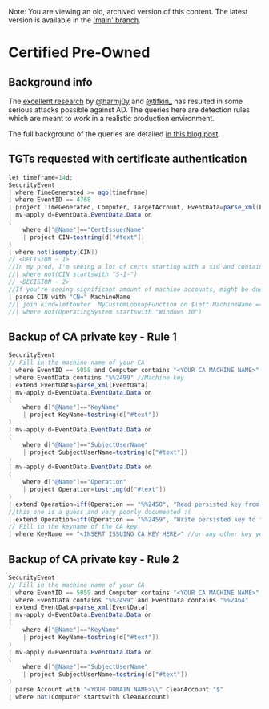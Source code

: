 Note: You are viewing an old, archived version of this content. The latest version is available in the ['main' branch](https://github.com/FalconForceTeam/FalconFriday/blob/main/0xFF-0298-TGT_requested_with_suspicious_certificate-Win.md).

# Certified Pre-Owned

## Background info
The [excellent research](https://posts.specterops.io/certified-pre-owned-d95910965cd2) by [@harmj0y](https://twitter.com/harmj0y) and [@tifkin_](https://twitter.com/tifkin_) has resulted in some serious attacks possible against AD. The queries here are detection rules which are meant to work in a realistic production environment. 

The full background of the queries are detailed [in this blog post](https://medium.com/falconforce/falconfriday-certified-pre-owned-0xff12-40f00a35e51a?source=friends_link&sk=9928aa6271bf59027687b850959ac265).


## TGTs requested with certificate authentication
```C#
let timeframe=14d;
SecurityEvent
| where TimeGenerated >= ago(timeframe)
| where EventID == 4768
| project TimeGenerated, Computer, TargetAccount, EventData=parse_xml(EventData)
| mv-apply d=EventData.EventData.Data on 
(
    where d["@Name"]=="CertIssuerName"
    | project CIN=tostring(d["#text"])
)
| where not(isempty(CIN))
// <DECISION - 1>
//In my prod, I'm seeing a lot of certs starting with a sid and containing live.com. Comment out the next line if you have that as well. 
//| where not(CIN startswith "S-1-")
// <DECISION - 2>
//If you're seeing significant amount of machine accounts, might be due to 802.1X or SCCM. https://twitter.com/MagnusMOD/status/1407800853088591872?s=20. The following line allows you to filter out all endpoints. This does introduce a blindspot. + you need a custom function which provides data about (on-prem) ad machined. Alternatively, you can use DeviceInfo, if you're ingesting that data from MDE.
| parse CIN with "CN=" MachineName
//| join kind=leftouter  MyCustomLookupFunction on $left.MachineName == $right.CN
//| where not(OperatingSystem startswith "Windows 10")
```

## Backup of CA private key - Rule 1
```C#
SecurityEvent
// Fill in the machine name of your CA
| where EventID == 5058 and Computer contains "<YOUR CA MACHINE NAME>"
| where EventData contains "%%2499" //Machine key
| extend EventData=parse_xml(EventData)
| mv-apply d=EventData.EventData.Data on 
(
    where d["@Name"]=="KeyName"
    | project KeyName=tostring(d["#text"])
)
| mv-apply d=EventData.EventData.Data on 
(
    where d["@Name"]=="SubjectUserName"
    | project SubjectUserName=tostring(d["#text"])
)
| mv-apply d=EventData.EventData.Data on 
(
    where d["@Name"]=="Operation"
    | project Operation=tostring(d["#text"])
)
| extend Operation=iff(Operation == "%%2458", "Read persisted key from file", Operation)
//this one is a guess and very poorly documented :(
| extend Operation=iff(Operation == "%%2459", "Write persisted key to file", Operation)
// Fill in the keyname of the CA key. 
| where KeyName == "<INSERT ISSUING CA KEY HERE>" //or any other key you want to monitor
```

## Backup of CA private key - Rule 2
```C#
SecurityEvent
// Fill in the machine name of your CA
| where EventID == 5059 and Computer contains "<YOUR CA MACHINE NAME>"
| where EventData contains "%%2499" and EventData contains "%%2464"
| extend EventData=parse_xml(EventData)
| mv-apply d=EventData.EventData.Data on 
(
    where d["@Name"]=="KeyName"
    | project KeyName=tostring(d["#text"])
)
| mv-apply d=EventData.EventData.Data on 
(
    where d["@Name"]=="SubjectUserName"
    | project SubjectUserName=tostring(d["#text"])
)
| parse Account with "<YOUR DOMAIN NAME>\\" CleanAccount "$"
| where not(Computer startswith CleanAccount)
```
